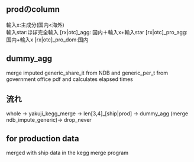 ## prodのcolumn
輸入x:主成分(国内<海外)  
輸入star:ほぼ完全輸入
[rx|otc]_agg: 国内＋輸入x+輸入star
[rx|otc]_pro_agg:国内+輸入x
[rx|otc]_pro_dom:国内

## dummy_agg
merge imputed generic_share_it from NDB and generic_per_t from government office pdf
and calculates elapsed times

## 流れ
whole -> yakuji_kegg_merge -> len[3,4]_[ship|prod]  -> dummy_agg (merge ndb_impute_generic)-> drop_never

## for production data
merged with ship data in the kegg merge program